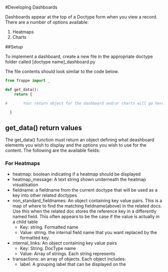 #Developing Dashboards

Dashboards appear at the top of a Doctype form when you view a record. There are a number of options available:

1. Heatmaps
1. Charts

##Setup

To implement a dashboard, create a new file in the appropriate doctype folder called [doctype name]_dashboard.py

The file contents should look similar to the code below.

```Python
from frappe import _

def get_data():
	return {

#		Your return object for the dashboard and/or charts will go here.

  }
```

## get_data() return values

The get_data() function must return an object defining what deashboard elements you wish to display and the options
you wish to use for the content. The following are the available fields:

### For Heatmaps

* heatmap: boolean indicating if a heatmap should be displayed
* heatmap_message: A text string shown underneath the heatmap visualisation
* fieldname: a fieldname from the current doctype that will be used as a key into other related doctypes
* non_standard_fieldnames: An object containing key value pairs. This is a map of where to find the matching fieldname(above)
in the related docs. Use this when the related doc stores the reference key in a differently named field. This often appears to 
be the case if the value is actually in a child table
  * Key: string. Formatted name 
  * Value: string. the internal field name that you want replaced by the formatted key.
* internal_links: An object containing key value pairs
  * Key: String. DocType name
  * Value: Array of strings. Each string represents
* transactions: an array of objects. Each object includes:
  * label: A grouping label that can be displayed on the 
